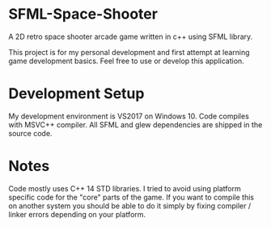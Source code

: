 # SFML-Space-Shooter
A 2D retro space shooter arcade game written in c++ using SFML library.

This project is for my personal development and first attempt at learning game development basics. Feel free to use or develop this application.

Development Setup
=================

My development environment is VS2017 on Windows 10. Code compiles with MSVC++ compiler. All SFML and glew dependencies are shipped in the source code.

Notes
=====

Code mostly uses C++ 14 STD libraries. I tried to avoid using platform specific code for the "core" parts of the game. If you want to
compile this on another system you should be able to do it simply by fixing compiler / linker errors depending on your platform.
